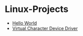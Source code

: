 # Linux-Projects

- [Hello World](https://github.com/Amid68/Linux-Hello-World)
- [Virtual Character Device Driver](https://github.com/Amid68/Virtual-Character-Device-Driver)
